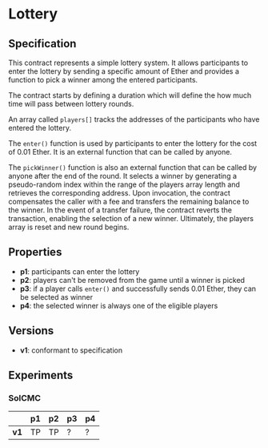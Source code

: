 # Lottery

## Specification

This contract represents a simple lottery system. It allows participants to
enter the lottery by sending a specific amount of Ether and provides a function
to pick a winner among the entered participants.

The contract starts by defining a duration which will define the how much time
will pass between lottery rounds. 

An array called `players[]` tracks the addresses of the participants who have
entered the lottery.

The `enter()` function is used by participants to enter the lottery for the cost
of 0.01 Ether. It is an external function that can be called by anyone.

The `pickWinner()` function is also an external function that can be called by
anyone after the end of the round. It selects a winner by generating a
pseudo-random index within the range of the players array length and retrieves
the corresponding address. Upon invocation, the contract compensates the caller
with a fee and transfers the remaining balance to the winner. In the event of a
transfer failure, the contract reverts the transaction, enabling the selection
of a new winner. Ultimately, the players array is reset and new round begins.

## Properties

- **p1**: participants can enter the lottery
- **p2**: players can't be removed from the game until a winner is picked
- **p3**: if a player calls `enter()` and successfully sends 0.01 Ether, they
  can be selected as winner
- **p4**: the selected winner is always one of the eligible players

## Versions

- **v1**: conformant to specification

## Experiments

### SolCMC

|        | p1 | p2 | p3 | p4
| ------ | -- | -- | -- | --
| **v1** | TP | TP | ?  | ? 
